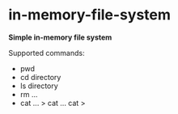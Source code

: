 # in-memory-file-system

**Simple in-memory file system**

Supported commands:
* pwd
* cd directory
* ls directory
* rm <file1> ... <filen>
* cat <file1> <file2> ... > <outputfile>
  cat <file1> <file2> ...
  cat > <outputfile>

